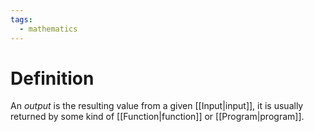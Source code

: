```yaml
---
tags:
  - mathematics
---
```

# Definition
An *output* is the resulting value from a given [[Input|input]], it is usually returned by some kind of [[Function|function]] or [[Program|program]].

